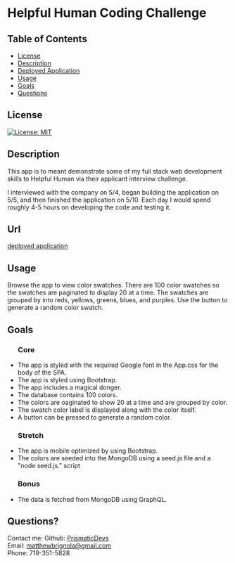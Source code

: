 # Helpful Human Coding Challenge

## Table of Contents

- [License](#license)
- [Description](#description)
- [Deployed Application](#url)
- [Usage](#usage)
- [Goals](#goals)
- [Questions](#questions)

## License

[![License: MIT](https://img.shields.io/badge/License-MIT-yellow.svg)](https://opensource.org/licenses/MIT)

## Description

This app is to meant demonstrate some of my full stack web development skills to Helpful Human via their applicant interview challenge.

I interviewed with the company on 5/4, began building the application on 5/5, and then finished the application on 5/10. Each day I would spend roughly 4-5 hours on developing the code and testing it.

## Url

<a href="">deployed application</a>

## Usage

Browse the app to view color swatches. There are 100 color swatches so the swatches are paginated to display 20 at a time. The swatches are grouped by into reds, yellows, greens, blues, and purples. Use the button to generate a random color swatch.

## Goals

<ul>
    <h3>Core</h3>
    <li>The app is styled with the required Google font in the App.css for the body of the SPA.</li>
    <li>The app is styled using Bootstrap.</li>
    <li>The app includes a magical donger.</li>
    <li>The database contains 100 colors.</li>
    <li>The colors are oaginated to show 20 at a time and are grouped by color.</li>
    <li>The swatch color label is displayed along with the color itself.</li>
    <li>A button can be pressed to generate a random color.</li>
</ul>

<ul>
    <h3>Stretch</h3>
    <li>The app is mobile optimized by using Bootstrap.</li>
    <li>The colors are seeded into the MongoDB using a seed.js file and a "node seed.js." script</li>
</ul>
<ul>
    <h3>Bonus</h3>
    <li>The data is fetched from MongoDB using GraphQL.</li>
</ul>

## Questions?

Contact me:
Github: [PrismaticDevs](https://github.com/PrismaticDevs) <br>
Email: matthewbrignola@gmail.com <br>
Phone: 719-351-5828 <br>

